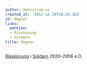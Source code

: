 ```yaml
---
author: Wahnstrom.se
created_at: '2011-12-28T18:24:16Z'
id: Magnar
links:
  mention:
  - Rikskonung
  - Soldarn
title: Magnar
---
```


[Rikskonung] i [Soldarn] 2920–2956 e.D.

  [Rikskonung]: Rikskonung
  [Soldarn]: Soldarn